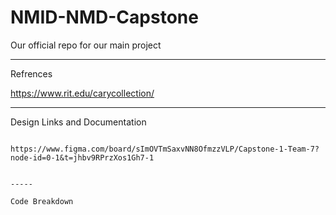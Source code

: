# NMID-NMD-Capstone
Our official repo for our main project

------
Refrences

https://www.rit.edu/carycollection/ 


-------

Design Links and Documentation 
~~~

https://www.figma.com/board/sImOVTmSaxvNN8OfmzzVLP/Capstone-1-Team-7?node-id=0-1&t=jhbv9RPrzXos1Gh7-1


-----

Code Breakdown
